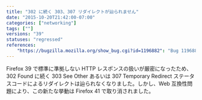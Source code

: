 ```yaml
---
title: "302 に続く 303、307 リダイレクトが辿られません"
date: "2015-10-20T21:42:00-07:00"
categories: ["networking"]
tags: [""]
versions: "39"
statuses: "regressed"
references:
    "https://bugzilla.mozilla.org/show_bug.cgi?id=1196882": "Bug 1196882 - Firefox not following 303/7 Status Code after 302"
---
```

Firefox 39 で標準に準拠しない HTTP レスポンスの扱いが厳密になったため、302 Found に続く 303 See Other あるいは 307 Temporary Redirect ステータスコードによるリダイレクトは辿られなくなりました。しかし、Web 互換性問題により、この新たな挙動は Firefox 41 で取り消されました。
